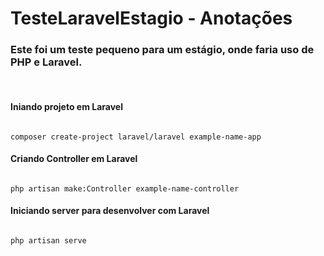 # TesteLaravelEstagio - Anotações 
### Este foi um teste pequeno para um estágio, onde faria uso de PHP e Laravel. 

<br>

#### Iniando projeto em Laravel
<code>
composer create-project laravel/laravel example-name-app
</code>


#### Criando Controller em Laravel
<code>
php artisan make:Controller example-name-controller
</code>

#### Iniciando server para desenvolver com Laravel
<code>
php artisan serve
</code>
